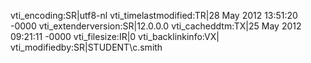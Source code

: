 vti_encoding:SR|utf8-nl
vti_timelastmodified:TR|28 May 2012 13:51:20 -0000
vti_extenderversion:SR|12.0.0.0
vti_cacheddtm:TX|25 May 2012 09:21:11 -0000
vti_filesize:IR|0
vti_backlinkinfo:VX|
vti_modifiedby:SR|STUDENT\\c.smith
